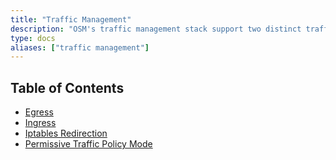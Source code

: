 ```yaml
---
title: "Traffic Management"
description: "OSM's traffic management stack support two distinct traffic policy modes, namely SMI traffic policy mode and permissive traffic policy mode. The traffic policy mode determines how OSM routes application traffic between pods within the service mesh. Additionally, ingress and egress functionality allows external access to and from the cluster respectively."
type: docs
aliases: ["traffic management"]
---
```


## Table of Contents
- [Egress](./egress.md)
- [Ingress](./ingress.md)
- [Iptables Redirection](./iptables_redirection.md)
- [Permissive Traffic Policy Mode](./permissive_traffic_policy_mode.md)
